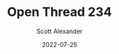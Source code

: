 ---
layout: podcast
title: "Open Thread 234"
author: Scott Alexander
description: https://astralcodexten.substack.com/p/open-thread-234
date: 2022-07-25
length: 458883
duration: 115
guid: open-thread-234
---